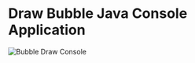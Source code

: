 # Draw Bubble Java Console Application

<img src='https://thumbs.gfycat.com/SplendidUntidyCollardlizard-size_restricted.gif' title='Bubble Draw' width='' alt='Bubble Draw Console' />
